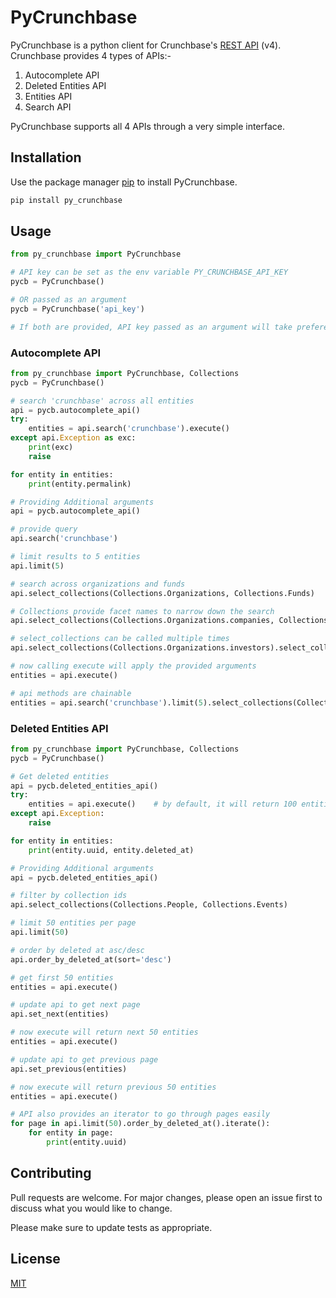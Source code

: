 # PyCrunchbase

PyCrunchbase is a python client for Crunchbase's [REST API](https://app.swaggerhub.com/apis-docs/Crunchbase/crunchbase-enterprise_api/1.0.3#/) (v4).
Crunchbase provides 4 types of APIs:-

1. Autocomplete API
2. Deleted Entities API
3. Entities API
4. Search API

PyCrunchbase supports all 4 APIs through a very simple interface.

## Installation

Use the package manager [pip](https://pip.pypa.io/en/stable/) to install PyCrunchbase.

```bash
pip install py_crunchbase
```

## Usage

```python
from py_crunchbase import PyCrunchbase

# API key can be set as the env variable PY_CRUNCHBASE_API_KEY 
pycb = PyCrunchbase()

# OR passed as an argument
pycb = PyCrunchbase('api_key')

# If both are provided, API key passed as an argument will take preference
```

### Autocomplete API
```python
from py_crunchbase import PyCrunchbase, Collections
pycb = PyCrunchbase()

# search 'crunchbase' across all entities
api = pycb.autocomplete_api()
try:
    entities = api.search('crunchbase').execute()
except api.Exception as exc:
    print(exc)
    raise

for entity in entities:
    print(entity.permalink)

# Providing Additional arguments
api = pycb.autocomplete_api()

# provide query
api.search('crunchbase')

# limit results to 5 entities
api.limit(5)

# search across organizations and funds
api.select_collections(Collections.Organizations, Collections.Funds)

# Collections provide facet names to narrow down the search
api.select_collections(Collections.Organizations.companies, Collections.Funds)

# select_collections can be called multiple times
api.select_collections(Collections.Organizations.investors).select_collections(Collections.Events)

# now calling execute will apply the provided arguments
entities = api.execute()

# api methods are chainable
entities = api.search('crunchbase').limit(5).select_collections(Collections.Organizations).execute()
```

### Deleted Entities API
```python
from py_crunchbase import PyCrunchbase, Collections
pycb = PyCrunchbase()

# Get deleted entities
api = pycb.deleted_entities_api()
try:
    entities = api.execute()    # by default, it will return 100 entities
except api.Exception:
    raise

for entity in entities:
    print(entity.uuid, entity.deleted_at)

# Providing Additional arguments
api = pycb.deleted_entities_api()

# filter by collection ids
api.select_collections(Collections.People, Collections.Events)

# limit 50 entities per page
api.limit(50)

# order by deleted at asc/desc
api.order_by_deleted_at(sort='desc')

# get first 50 entities
entities = api.execute()

# update api to get next page
api.set_next(entities)

# now execute will return next 50 entities
entities = api.execute()

# update api to get previous page
api.set_previous(entities)

# now execute will return previous 50 entities
entities = api.execute()

# API also provides an iterator to go through pages easily
for page in api.limit(50).order_by_deleted_at().iterate():
    for entity in page:
        print(entity.uuid)
```

## Contributing
Pull requests are welcome. For major changes, please open an issue first to discuss what you would like to change.

Please make sure to update tests as appropriate.

## License
[MIT](https://choosealicense.com/licenses/mit/)
